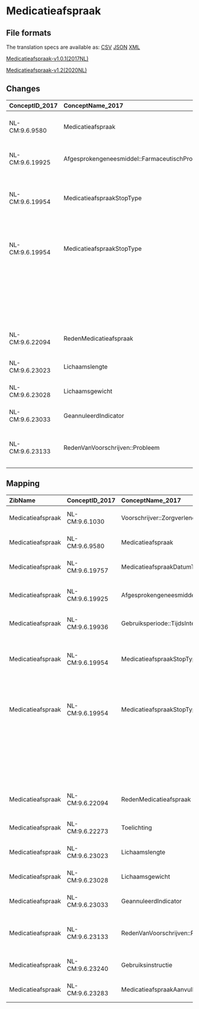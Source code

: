 # Medicatieafspraak
## File formats

The translation specs are available as: 
[CSV](../csv/Medicatieafspraak.csv) [JSON](../json/Medicatieafspraak.json) [XML](../xml/Medicatieafspraak.xml)



[Medicatieafspraak-v1.0.1(2017NL)](https://zibs.nl/wiki/Medicatieafspraak-v1.0.1(2017NL))

[Medicatieafspraak-v1.2(2020NL)](https://zibs.nl/wiki/Medicatieafspraak-v1.2(2020NL))









## Changes

| ConceptID_2017   | ConceptName_2017                              | Change               | TypeChange                         | Impact_heen   | TRANSLATIE_spec_heen                                                            | Impact_terug   | TRANSLATIE_spec_terug                                                           | Omschrijving                                                                                                                                                                                                          |
|:-----------------|:----------------------------------------------|:---------------------|:-----------------------------------|:--------------|:--------------------------------------------------------------------------------|:---------------|:--------------------------------------------------------------------------------|:----------------------------------------------------------------------------------------------------------------------------------------------------------------------------------------------------------------------|
| NL-CM:9.6.9580   | Medicatieafspraak                             | oranje: minor change | TERMINOLOGY MAPPING CONCEPT CHANGE | Medium        | SCT DefintionCode [blank] -> [16076005 Voorschrijven]                           | Medium         | SCT DefintionCode [16076005 Voorschrijven] -> [blank]                           | DefinitionCode toegevoegd aan rootconcept                                                                                                                                                                             |
| NL-CM:9.6.19925  | Afgesprokengeneesmiddel::FarmaceutischProduct | oranje: minor change | CONCEPT NAME CHANGED (EN)          | low           | source -> target                                                                | low            | source -> target                                                                | In engelse vertaling overal Farmaceutical vervangen door Pharmaceutical (7X)                                                                                                                                          |
| NL-CM:9.6.19954  | MedicatieafspraakStopType                     | oranje: minor change | TERMINOLOGY MAPPING CONCEPT CHANGE | Medium        | SCT DefintionCode [blank] -> [274512008 Behandeling met geneesmiddel stopgezet] | Medium         | SCT DefintionCode [274512008 Behandeling met geneesmiddel stopgezet]->[blank]   | DCM::DefinitionCodes van de medicatie zibs gelijk getrokken aan de wijzigingen reeds doorgevoerd in MedicatieProces(MP).                                                                                              |
| NL-CM:9.6.19954  | MedicatieafspraakStopType                     | oranje: minor change | VALUESET CHANGES                   | Low           | existing valueset [valuesetname] changed in [baseline 2020]                     | Medium         | existing valueset [valuesetname] changed in [baseline 2020]                     | De deprecated codes Drug therapy temporarily stopped en Drug therapy definitively stopped zijn vervangen door: 113371000146109 |definitief gestopt met medicatie en 113381000146106 |tijdelijk gestopt met medicatie. |
|                  |                                               |                      |                                    |               |                                                                                 |                |                                                                                 | Erratum. SCT codes in codelijst zijn vervangen. Klopten niet mee. Uiteindelijke lijst heeft 2 items (met 2 deprecated)                                                                                                |
| NL-CM:9.6.22094  | RedenMedicatieafspraak                        | oranje: minor change | TERMINOLOGY MAPPING CONCEPT CHANGE | Medium        | SCT DefintionCode [blank] -> [112241000146101 Reden voor voorschrift]           | Medium         | SCT DefintionCode [112241000146101 Reden voor voorschrift] -> [blank]           | DefinitionCode toegevoegd aan concept                                                                                                                                                                                 |
| NL-CM:9.6.23023  | Lichaamslengte                                | rood: major change   | CONCEPT REMOVED                    | high          | IF source <> [blank] THEN source -> target=[non-zib item]                       | low            |                                                                                 | verwijzing naar zib lichaamslengte verwijderd                                                                                                                                                                         |
| NL-CM:9.6.23028  | Lichaamsgewicht                               | rood: major change   | CONCEPT REMOVED                    | high          | IF source <> [blank] THEN source -> target=[non-zib item]                       | low            |                                                                                 | verwijzing naar zib lichaamsgewicht verwijderd                                                                                                                                                                        |
| NL-CM:9.6.23033  | GeannuleerdIndicator                          | rood: major change   | CONCEPT REMOVED                    | high          | IF source <> [blank] THEN source -> target=[non-zib item]                       | low            |                                                                                 | geanuleerd indicator verwijderd                                                                                                                                                                                       |
| NL-CM:9.6.23133  | RedenVanVoorschrijven::Probleem               | oranje: minor change | TERMINOLOGY MAPPING CONCEPT CHANGE | Medium        | SCT DefintionCode [blank] -> [112201000146104 Medische reden van voorschrijven] | Medium         | SCT DefintionCode [112201000146104 Medische reden van voorschrijven] -> [blank] | DefinitionCode toegevoegd aan concept                                                                                                                                                                                 |

## Mapping

| ZibName           | ConceptID_2017   | ConceptName_2017                              | Codelists_2017                                  | Change                  | ConceptID_2020   | ConceptName_2020                              | Codelists_2020                                  | Bits     | Omschrijving                                                                                                                                                                                                          | TypeChange                         | Impact_heen   | TRANSLATIE_spec_heen                                                            | Impact_terug   | TRANSLATIE_spec_terug                                                           |
|:------------------|:-----------------|:----------------------------------------------|:------------------------------------------------|:------------------------|:-----------------|:----------------------------------------------|:------------------------------------------------|:---------|:----------------------------------------------------------------------------------------------------------------------------------------------------------------------------------------------------------------------|:-----------------------------------|:--------------|:--------------------------------------------------------------------------------|:---------------|:--------------------------------------------------------------------------------|
| Medicatieafspraak | NL-CM:9.6.1030   | Voorschrijver::Zorgverlener                   |                                                 | groen: geen wijzigingen | NL-CM:9.6.1030   | Voorschrijver::Zorgverlener                   |                                                 |          |                                                                                                                                                                                                                       |                                    |               |                                                                                 |                |                                                                                 |
| Medicatieafspraak | NL-CM:9.6.9580   | Medicatieafspraak                             |                                                 | oranje: minor change    | NL-CM:9.6.9580   | Medicatieafspraak                             |                                                 | ZIB-888  | DefinitionCode toegevoegd aan rootconcept                                                                                                                                                                             | TERMINOLOGY MAPPING CONCEPT CHANGE | Medium        | SCT DefintionCode [blank] -> [16076005 Voorschrijven]                           | Medium         | SCT DefintionCode [16076005 Voorschrijven] -> [blank]                           |
| Medicatieafspraak | NL-CM:9.6.19757  | MedicatieafspraakDatumTijd                    |                                                 | groen: geen wijzigingen | NL-CM:9.6.19757  | MedicatieafspraakDatumTijd                    |                                                 |          |                                                                                                                                                                                                                       |                                    |               |                                                                                 |                |                                                                                 |
| Medicatieafspraak | NL-CM:9.6.19925  | Afgesprokengeneesmiddel::FarmaceutischProduct |                                                 | oranje: minor change    | NL-CM:9.6.19925  | Afgesprokengeneesmiddel::FarmaceutischProduct |                                                 | ZIB-911  | In engelse vertaling overal Farmaceutical vervangen door Pharmaceutical (7X)                                                                                                                                          | CONCEPT NAME CHANGED (EN)          | low           | source -> target                                                                | low            | source -> target                                                                |
| Medicatieafspraak | NL-CM:9.6.19936  | Gebruiksperiode::TijdsInterval                |                                                 | groen: geen wijzigingen | NL-CM:9.6.19936  | Gebruiksperiode::TijdsInterval                |                                                 |          |                                                                                                                                                                                                                       |                                    |               |                                                                                 |                |                                                                                 |
| Medicatieafspraak | NL-CM:9.6.19954  | MedicatieafspraakStopType                     | MedicatieafspraakStopTypeCodelijst              | oranje: minor change    | NL-CM:9.6.19954  | MedicatieafspraakStopType                     | MedicatieafspraakStopTypeCodelijst              | ZIB-888  | DCM::DefinitionCodes van de medicatie zibs gelijk getrokken aan de wijzigingen reeds doorgevoerd in MedicatieProces(MP).                                                                                              | TERMINOLOGY MAPPING CONCEPT CHANGE | Medium        | SCT DefintionCode [blank] -> [274512008 Behandeling met geneesmiddel stopgezet] | Medium         | SCT DefintionCode [274512008 Behandeling met geneesmiddel stopgezet]->[blank]   |
| Medicatieafspraak | NL-CM:9.6.19954  | MedicatieafspraakStopType                     | MedicatieafspraakStopTypeCodelijst              | oranje: minor change    | NL-CM:9.6.19954  | MedicatieafspraakStopType                     | MedicatieafspraakStopTypeCodelijst              | ZIB-1454 | De deprecated codes Drug therapy temporarily stopped en Drug therapy definitively stopped zijn vervangen door: 113371000146109 |definitief gestopt met medicatie en 113381000146106 |tijdelijk gestopt met medicatie. | VALUESET CHANGES                   | Low           | existing valueset [valuesetname] changed in [baseline 2020]                     | Medium         | existing valueset [valuesetname] changed in [baseline 2020]                     |
|                   |                  |                                               |                                                 |                         |                  |                                               |                                                 |          | Erratum. SCT codes in codelijst zijn vervangen. Klopten niet mee. Uiteindelijke lijst heeft 2 items (met 2 deprecated)                                                                                                |                                    |               |                                                                                 |                |                                                                                 |
| Medicatieafspraak | NL-CM:9.6.22094  | RedenMedicatieafspraak                        | RedenMedicatieafspraakCodelijst                 | oranje: minor change    | NL-CM:9.6.22094  | RedenMedicatieafspraak                        | RedenMedicatieafspraakCodelijst                 | ZIB-888  | DefinitionCode toegevoegd aan concept                                                                                                                                                                                 | TERMINOLOGY MAPPING CONCEPT CHANGE | Medium        | SCT DefintionCode [blank] -> [112241000146101 Reden voor voorschrift]           | Medium         | SCT DefintionCode [112241000146101 Reden voor voorschrift] -> [blank]           |
| Medicatieafspraak | NL-CM:9.6.22273  | Toelichting                                   |                                                 | groen: geen wijzigingen | NL-CM:9.6.22273  | Toelichting                                   |                                                 |          |                                                                                                                                                                                                                       |                                    |               |                                                                                 |                |                                                                                 |
| Medicatieafspraak | NL-CM:9.6.23023  | Lichaamslengte                                |                                                 | rood: major change      |                  |                                               |                                                 | ZIB-1020 | verwijzing naar zib lichaamslengte verwijderd                                                                                                                                                                         | CONCEPT REMOVED                    | high          | IF source <> [blank] THEN source -> target=[non-zib item]                       | low            |                                                                                 |
| Medicatieafspraak | NL-CM:9.6.23028  | Lichaamsgewicht                               |                                                 | rood: major change      |                  |                                               |                                                 | ZIB-1020 | verwijzing naar zib lichaamsgewicht verwijderd                                                                                                                                                                        | CONCEPT REMOVED                    | high          | IF source <> [blank] THEN source -> target=[non-zib item]                       | low            |                                                                                 |
| Medicatieafspraak | NL-CM:9.6.23033  | GeannuleerdIndicator                          |                                                 | rood: major change      |                  |                                               |                                                 | ZIB-1021 | geanuleerd indicator verwijderd                                                                                                                                                                                       | CONCEPT REMOVED                    | high          | IF source <> [blank] THEN source -> target=[non-zib item]                       | low            |                                                                                 |
| Medicatieafspraak | NL-CM:9.6.23133  | RedenVanVoorschrijven::Probleem               |                                                 | oranje: minor change    | NL-CM:9.6.23133  | RedenVanVoorschrijven::Probleem               |                                                 | ZIB-888  | DefinitionCode toegevoegd aan concept                                                                                                                                                                                 | TERMINOLOGY MAPPING CONCEPT CHANGE | Medium        | SCT DefintionCode [blank] -> [112201000146104 Medische reden van voorschrijven] | Medium         | SCT DefintionCode [112201000146104 Medische reden van voorschrijven] -> [blank] |
| Medicatieafspraak | NL-CM:9.6.23240  | Gebruiksinstructie                            |                                                 | groen: geen wijzigingen | NL-CM:9.6.23240  | Gebruiksinstructie                            |                                                 |          |                                                                                                                                                                                                                       |                                    |               |                                                                                 |                |                                                                                 |
| Medicatieafspraak | NL-CM:9.6.23283  | MedicatieafspraakAanvullendeInformatie        | MedicatieafspraakAanvullendeInformatieCodelijst | groen: geen wijzigingen | NL-CM:9.6.23283  | MedicatieafspraakAanvullendeInformatie        | MedicatieafspraakAanvullendeInformatieCodelijst |          |                                                                                                                                                                                                                       |                                    |               |                                                                                 |                |                                                                                 |

